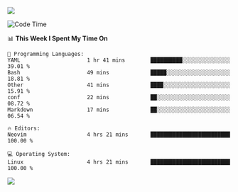 <!-- [![Top Langs](https://github-readme-stats.vercel.app/api/top-langs/?username=gagahsyuja&theme=dracula&hide_border=true&border_radius=7)](https://github.com/anuraghazra/github-readme-stats) -->

![](https://komarev.com/ghpvc/?username=gagahsyuja&color=orange)

<!--START_SECTION:waka-->
![Code Time](http://img.shields.io/badge/Code%20Time-1%2C615%20hrs%205%20mins-blue)

📊 **This Week I Spent My Time On** 

```text
💬 Programming Languages: 
YAML                     1 hr 41 mins        ██████████░░░░░░░░░░░░░░░   39.01 % 
Bash                     49 mins             █████░░░░░░░░░░░░░░░░░░░░   18.81 % 
Other                    41 mins             ████░░░░░░░░░░░░░░░░░░░░░   15.91 % 
conf                     22 mins             ██░░░░░░░░░░░░░░░░░░░░░░░   08.72 % 
Markdown                 17 mins             ██░░░░░░░░░░░░░░░░░░░░░░░   06.54 % 

🔥 Editors: 
Neovim                   4 hrs 21 mins       █████████████████████████   100.00 % 

💻 Operating System: 
Linux                    4 hrs 21 mins       █████████████████████████   100.00 % 
```


<!--END_SECTION:waka-->

![](https://hit.yhype.me/github/profile?account_id=96577465)
